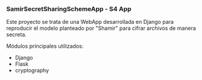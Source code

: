 ### SamirSecretSharingSchemeApp - S4 App

Este proyecto se trata de una WebApp desarrollada en Django para reproducir el modelo planteado por "Shamir" para cifrar archivos de manera secreta. 

Módulos principales utilizados: 
- Django
- Flask
- cryptography
